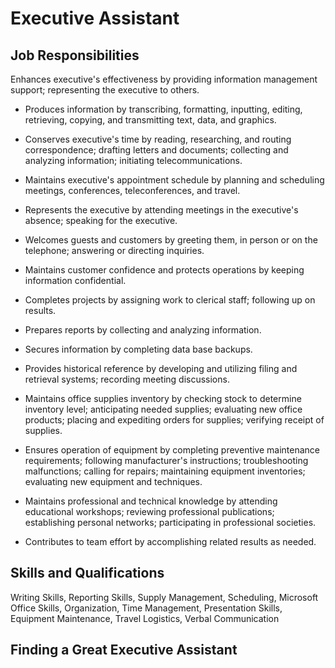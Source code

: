 # Executive Assistant

## Job Responsibilities

Enhances executive&apos;s effectiveness by providing information management support; representing the executive to others.
* Produces information by transcribing, formatting, inputting, editing, retrieving, copying, and transmitting text, data, and graphics.

* Conserves executive&apos;s time by reading, researching, and routing correspondence; drafting letters and documents; collecting and analyzing information; initiating telecommunications.

* Maintains executive&apos;s appointment schedule by planning and scheduling meetings, conferences, teleconferences, and travel.

* Represents the executive by attending meetings in the executive&apos;s absence; speaking for the executive.

* Welcomes guests and customers by greeting them, in person or on the telephone; answering or directing inquiries.

* Maintains customer confidence and protects operations by keeping information confidential.

* Completes projects by assigning work to clerical staff; following up on results.

* Prepares reports by collecting and analyzing information.

* Secures information by completing data base backups.

* Provides historical reference by developing and utilizing filing and retrieval systems; recording meeting discussions.

* Maintains office supplies inventory by checking stock to determine inventory level; anticipating needed supplies; evaluating new office products; placing and expediting orders for supplies; verifying receipt of supplies.

* Ensures operation of equipment by completing preventive maintenance requirements; following manufacturer&apos;s instructions; troubleshooting malfunctions; calling for repairs; maintaining equipment inventories; evaluating new equipment and techniques.

* Maintains professional and technical knowledge by attending educational workshops; reviewing professional publications; establishing personal networks; participating in professional societies.

* Contributes to team effort by accomplishing related results as needed.

## Skills and Qualifications

Writing Skills, Reporting Skills, Supply Management, Scheduling, Microsoft Office Skills, Organization, Time Management, Presentation Skills, Equipment Maintenance, Travel Logistics, Verbal Communication

## Finding a Great Executive Assistant

